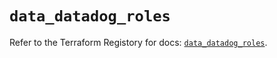 # `data_datadog_roles`

Refer to the Terraform Registory for docs: [`data_datadog_roles`](https://registry.terraform.io/providers/datadog/datadog/3.25.0/docs/data-sources/roles).
